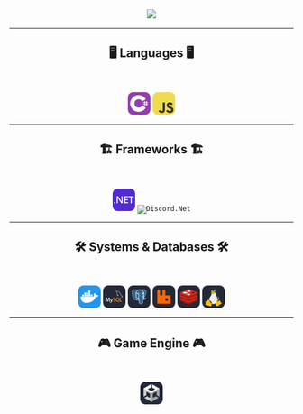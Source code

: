 <div align="center">
<img src="https://readme-typing-svg.demolab.com?font=Righteous&weight=500&size=50&duration=4000&pause=300&color=765BFF&center=true&vCenter=true&multiline=true&repeat=false&random=false&width=1300&height=140&lines=Hi+I'm+LilNesquuik;Building+game-ready+APIs+and+real-time+systems."/>
</div>

<hr>

<h2 align="center">🖥️ Languages 🖥️</h2>
<br>
<p align="center">
  <code><img title="C#" height="40" src="https://github.com/tandpfun/skill-icons/blob/main/icons/CS.svg"></code>
  <code><img title="Javascript" height="40" src="https://github.com/tandpfun/skill-icons/blob/main/icons/JavaScript.svg"></code>
</p>

<hr>

<h2 align="center">🏗️ Frameworks 🏗️</h2>
<br>
<p align="center">
  <code><img title="Dotnet" height="40" src="https://github.com/tandpfun/skill-icons/blob/main/icons/DotNet.svg"></code>
  <code><img title="Discord.Net" height="40" src="https://docs.discordnet.dev/marketing/logo/SVG/Combinationmark%20White%20Border.svg"></code>
</p>

<hr>

<h2 align="center">🛠️ Systems & Databases 🛠️</h2>
<br>
<p align="center">
  <code><img title="Docker" height="40" src="https://github.com/tandpfun/skill-icons/blob/main/icons/Docker.svg" href="https://guns.lol/docker"></code>
  <code><img title="MySQL" height="40" src="https://github.com/tandpfun/skill-icons/blob/main/icons/MySQL-Dark.svg"></code>
  <code><img title="Postgres" height="40" src="https://github.com/tandpfun/skill-icons/blob/main/icons/PostgreSQL-Dark.svg" href="https://guns.lol/postgresql"></code>
  <code><img title="RabbitMQ" height="40" src="https://github.com/tandpfun/skill-icons/blob/main/icons/RabbitMQ-Dark.svg" href="https://guns.lol/rabbitmq"></code>
  <code><img title="Redis" height="40" src="https://github.com/tandpfun/skill-icons/blob/main/icons/Redis-Dark.svg" href="https://guns.lol/redis"></code>
  <code><img title="Linux" height="40" src="https://github.com/tandpfun/skill-icons/blob/main/icons/Linux-Dark.svg"></code>
</p>

<hr>

<h2 align="center">🎮 Game Engine 🎮</h2>
<br>
<p align="center">
  <code><img title="Unity" height="40" src="https://github.com/tandpfun/skill-icons/blob/main/icons/Unity-Dark.svg"></code>
</p>
